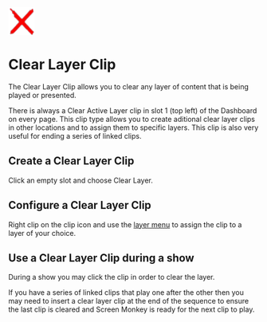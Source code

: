![](../../images/ClearLayerIcon.png) 
# Clear Layer Clip

The Clear Layer Clip allows you to clear any layer of content that is being played or presented.

There is always a Clear Active Layer clip in slot 1 (top left) of the Dashboard on every page. This clip type allows you to create aditional clear layer clips in other locations and to assign them to specific layers. This clip is also very useful for ending a series of linked clips.

## Create a Clear Layer Clip
Click an empty slot and choose Clear Layer. 

## Configure a Clear Layer Clip
Right clip on the clip icon and use the [layer menu](../clipSettings/layer.md) to assign the clip to a layer of your choice.

## Use a Clear Layer Clip during a show
During a show you may click the clip in order to clear the layer. 

If you have a series of linked clips that play one after the other then you may need to insert a clear layer clip at the end of the sequence to ensure the last clip is cleared and Screen Monkey is ready for the next clip to play.

